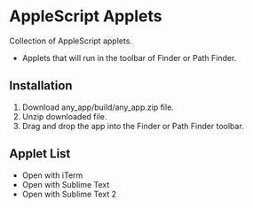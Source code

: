 # AppleScript Applets

Collection of AppleScript applets.

- Applets that will run in the toolbar of Finder or Path Finder.

## Installation

1. Download any_app/build/any_app.zip file.
2. Unzip downloaded file.
3. Drag and drop the app into the Finder or Path Finder toolbar.

## Applet List

- Open with iTerm
- Open with Sublime Text
- Open with Sublime Text 2
